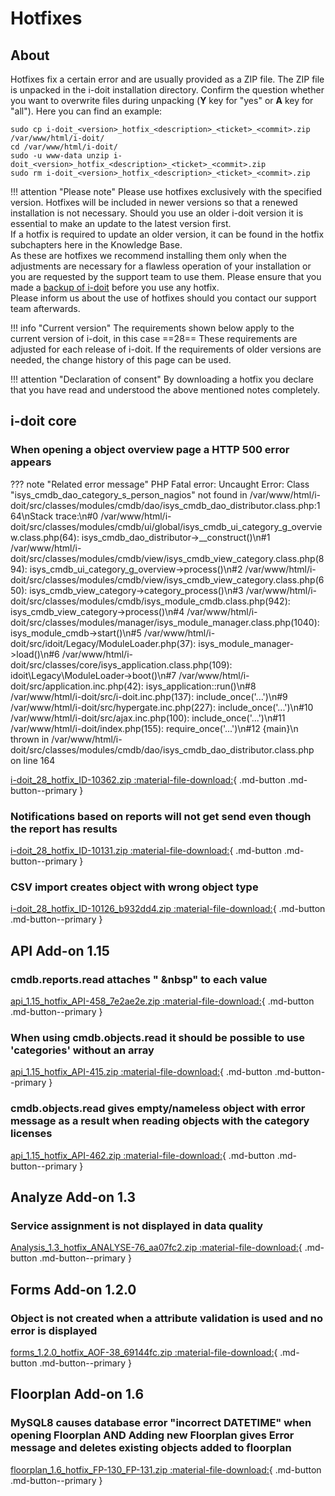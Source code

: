 # Hotfixes

## About

Hotfixes fix a certain error and are usually provided as a ZIP file. The ZIP file is unpacked in the i-doit installation directory. Confirm the question whether you want to overwrite files during unpacking (**Y** key for "yes" or **A** key for "all"). Here you can find an example:

```shell
sudo cp i-doit_<version>_hotfix_<description>_<ticket>_<commit>.zip /var/www/html/i-doit/
cd /var/www/html/i-doit/
sudo -u www-data unzip i-doit_<version>_hotfix_<description>_<ticket>_<commit>.zip
sudo rm i-doit_<version>_hotfix_<description>_<ticket>_<commit>.zip
```

!!! attention "Please note"
    Please use hotfixes exclusively with the specified version. Hotfixes will be included in newer versions so that a renewed installation is not necessary.
    Should you use an older i-doit version it is essential to make an update to the latest version first.<br>
    If a hotfix is required to update an older version, it can be found in the hotfix subchapters here in the Knowledge Base.<br>
    As these are hotfixes we recommend installing them only when the adjustments are necessary for a flawless operation of your installation or you are requested by the support team to use them. Please ensure that you made a [backup of i-doit](../../maintenance-and-operation/backup-and-recovery/index.md) before you use any hotfix.<br>
    Please inform us about the use of hotfixes should you contact our support team afterwards.

!!! info "Current version"
    The requirements shown below apply to the current version of i-doit, in this case ==28== These requirements are adjusted for each release of i-doit. If the requirements of older versions are needed, the change history of this page can be used.

!!! attention "Declaration of consent"
    By downloading a hotfix you declare that you have read and understood the above mentioned notes completely.

## i-doit core

### When opening a object overview page a HTTP 500 error appears

??? note "Related error message"
    PHP Fatal error: Uncaught Error: Class "isys_cmdb_dao_category_s_person_nagios" not found in /var/www/html/i-doit/src/classes/modules/cmdb/dao/isys_cmdb_dao_distributor.class.php:164\nStack trace:\n#0 /var/www/html/i-doit/src/classes/modules/cmdb/ui/global/isys_cmdb_ui_category_g_overview.class.php(64): isys_cmdb_dao_distributor->__construct()\n#1 /var/www/html/i-doit/src/classes/modules/cmdb/view/isys_cmdb_view_category.class.php(894): isys_cmdb_ui_category_g_overview->process()\n#2 /var/www/html/i-doit/src/classes/modules/cmdb/view/isys_cmdb_view_category.class.php(650): isys_cmdb_view_category->category_process()\n#3 /var/www/html/i-doit/src/classes/modules/cmdb/isys_module_cmdb.class.php(942): isys_cmdb_view_category->process()\n#4 /var/www/html/i-doit/src/classes/modules/manager/isys_module_manager.class.php(1040): isys_module_cmdb->start()\n#5 /var/www/html/i-doit/src/idoit/Legacy/ModuleLoader.php(37): isys_module_manager->load()\n#6 /var/www/html/i-doit/src/classes/core/isys_application.class.php(109): idoit\\Legacy\\ModuleLoader->boot()\n#7 /var/www/html/i-doit/src/application.inc.php(42): isys_application::run()\n#8 /var/www/html/i-doit/src/i-doit.inc.php(137): include_once('...')\n#9 /var/www/html/i-doit/src/hypergate.inc.php(227): include_once('...')\n#10 /var/www/html/i-doit/src/ajax.inc.php(100): include_once('...')\n#11 /var/www/html/i-doit/index.php(155): require_once('...')\n#12 {main}\n thrown in /var/www/html/i-doit/src/classes/modules/cmdb/dao/isys_cmdb_dao_distributor.class.php on line 164

[i-doit_28_hotfix_ID-10362.zip :material-file-download:](../../assets/downloads/hotfixes/28/i-doit_28_hotfix_ID-10362.zip){ .md-button .md-button--primary }

### Notifications based on reports will not get send even though the report has results

[i-doit_28_hotfix_ID-10131.zip :material-file-download:](../../assets/downloads/hotfixes/28/i-doit_28_hotfix_ID-10131.zip){ .md-button .md-button--primary }

### CSV import creates object with wrong object type

[i-doit_28_hotfix_ID-10126_b932dd4.zip :material-file-download:](../../assets/downloads/hotfixes/28/i-doit_28_hotfix_ID-10126_b932dd4.zip){ .md-button .md-button--primary }

## API Add-on 1.15

### cmdb.reports.read attaches "&nbsp;&nbsp" to each value

[api_1.15_hotfix_API-458_7e2ae2e.zip :material-file-download:](../../assets/downloads/hotfixes/api/api_1.15_hotfix_API-458_7e2ae2e.zip){ .md-button .md-button--primary }

### When using cmdb.objects.read it should be possible to use 'categories' without an array

[api_1.15_hotfix_API-415.zip :material-file-download:](../../assets/downloads/hotfixes/api/api_1.15_hotfix_API-415.zip){ .md-button .md-button--primary }

### cmdb.objects.read gives empty/nameless object with error message as a result when reading objects with the category licenses

[api_1.15_hotfix_API-462.zip :material-file-download:](../../assets/downloads/hotfixes/api/api_1.15_hotfix_API-462.zip){ .md-button .md-button--primary }

## Analyze Add-on 1.3

### Service assignment is not displayed in data quality

[Analysis_1.3_hotfix_ANALYSE-76_aa07fc2.zip :material-file-download:](../../assets/downloads/hotfixes/analyze/Analysis_1.3_hotfix_ANALYSE-76_aa07fc2.zip){ .md-button .md-button--primary }

## Forms Add-on 1.2.0

### Object is not created when a attribute validation is used and no error is displayed

[forms_1.2.0_hotfix_AOF-38_69144fc.zip :material-file-download:](../../assets/downloads/hotfixes/forms/forms_1.2.0_hotfix_AOF-38_69144fc.zip){ .md-button .md-button--primary }

## Floorplan Add-on 1.6

### MySQL8 causes database error "incorrect DATETIME" when opening Floorplan AND Adding new Floorplan gives Error message and deletes existing objects added to floorplan

[floorplan_1.6_hotfix_FP-130_FP-131.zip :material-file-download:](../../assets/downloads/hotfixes/floorplan/floorplan_1.6_hotfix_FP-130_FP-131.zip){ .md-button .md-button--primary }
